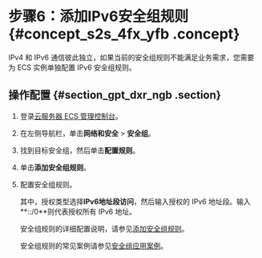 # 步骤6：添加IPv6安全组规则 {#concept_s2s_4fx_yfb .concept}

IPv4 和 IPv6 通信彼此独立，如果当前的安全组规则不能满足业务需求，您需要为 ECS 实例单独配置 IPv6 安全组规则。

## 操作配置 {#section_gpt_dxr_ngb .section}

1.  登录[云服务器 ECS 管理控制台](https://ecs.console.aliyun.com/#/home)。
2.  在左侧导航栏，单击**网络和安全** \> **安全组**。
3.  找到目标安全组，然后单击**配置规则**。
4.  单击**添加安全组规则**。
5.  配置安全组规则。

    其中，授权类型选择**IPv6地址段访问**，然后输入授权的 IPv6 地址段。输入**::/0**则代表授权所有 IPv6 地址。

    安全组规则的详细配置说明，请参见[添加安全组规则](../../../../../cn.zh-CN/安全/安全组/添加安全组规则.md#)。

    安全组规则的常见案例请参见[安全组应用案例](../../../../../cn.zh-CN/安全/安全组/安全组应用案例.md#)。


